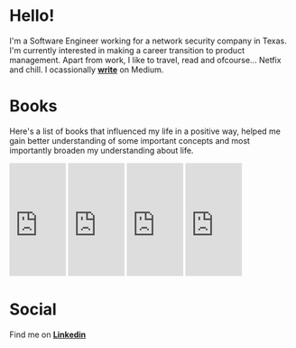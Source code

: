 # Hello!

I'm a Software Engineer working for a network security company in Texas. I'm currently interested in making a career transition to product management. Apart from work, I like to travel, read and ofcourse... Netfix and chill. I ocassionally **[write](https://medium.com/@Srivats1212)** on Medium.

# Books

Here's a list of books that influenced my life in a positive way, helped me gain better understanding of some important concepts and most importantly broaden my understanding about life.

<dl>
<iframe type="text/html" width="100" height="200" frameborder="0" allowfullscreen style="max-width:100%" src="https://read.amazon.com/kp/card?asin=B00ICN066A&preview=newtab&linkCode=kpe&ref_=cm_sw_r_kb_dp_JV75Fb1SKPJ5M&hideBuy=true&hideShare=true" ></iframe> <iframe type="text/html" width="100" height="200" frameborder="0" allowfullscreen style="max-width:100%" src="https://read.amazon.com/kp/card?asin=B005K0AYH4&preview=newtab&linkCode=kpe&ref_=cm_sw_r_kb_dp_x975Fb8H77W30&hideBuy=true&hideShare=true" ></iframe> <iframe type="text/html" width="100" height="200" frameborder="0" allowfullscreen style="max-width:100%" src="https://read.amazon.com/kp/card?asin=B07MYXDK94&preview=newtab&linkCode=kpe&ref_=cm_sw_r_kb_dp_kb85FbB89MZXK&hideBuy=true&hideShare=true" ></iframe> <iframe type="text/html" width="100" height="200" frameborder="0" allowfullscreen style="max-width:100%" src="https://read.amazon.com/kp/card?asin=B00SZ638C8&preview=newtab&linkCode=kpe&ref_=cm_sw_r_kb_dp_w.75Fb383YFPS&hideBuy=true&hideShare=true" ></iframe>
</dl>

# Social

Find me on **[Linkedin](https://www.linkedin.com/in/srivatsbharadwaj/)**
